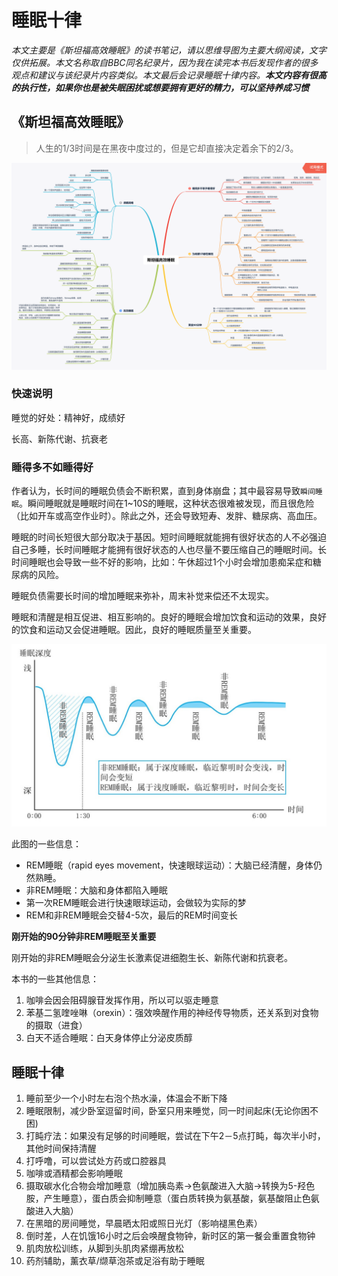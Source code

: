 # 睡眠十律



*本文主要是《斯坦福高效睡眠》的读书笔记，请以思维导图为主要大纲阅读，文字仅供拓展。本文名称取自BBC同名纪录片，因为我在读完本书后发现作者的很多观点和建议与该纪录片内容类似。本文最后会记录睡眠十律内容。**本文内容有很高的执行性，如果你也是被失眠困扰或想要拥有更好的精力，可以坚持养成习惯***

## 《斯坦福高效睡眠》

> 人生的1/3时间是在黑夜中度过的，但是它却直接决定着余下的2/3。



![斯坦福高效睡眠](../.vuepress/public/images/斯坦福高效睡眠.png)

### 快速说明

睡觉的好处：精神好，成绩好

长高、新陈代谢、抗衰老

### 睡得多不如睡得好

作者认为，长时间的睡眠负债会不断积累，直到身体崩盘；其中最容易导致`瞬间睡眠`。瞬间睡眠就是睡眠时间在1~10S的睡眠，这种状态很难被发现，而且很危险（比如开车或高空作业时）。除此之外，还会导致短寿、发胖、糖尿病、高血压。

睡眠的时间长短很大部分取决于基因。短时间睡眠就能拥有很好状态的人不必强迫自己多睡，长时间睡眠才能拥有很好状态的人也尽量不要压缩自己的睡眠时间。长时间睡眠也会导致一些不好的影响，比如：午休超过1个小时会增加患痴呆症和糖尿病的风险。

睡眠负债需要长时间的增加睡眠来弥补，周末补觉来偿还不太现实。

睡眠和清醒是相互促进、相互影响的。良好的睡眠会增加饮食和运动的效果，良好的饮食和运动又会促进睡眠。因此，良好的睡眠质量至关重要。

![sleep](../.vuepress/public/images/sleep.jpg)

此图的一些信息：

- REM睡眠（rapid eyes movement，快速眼球运动）：大脑已经清醒，身体仍然熟睡。
- 非REM睡眠：大脑和身体都陷入睡眠
- 第一次REM睡眠会进行快速眼球运动，会做较为实际的梦
- REM和非REM睡眠会交替4-5次，最后的REM时间变长

**刚开始的90分钟非REM睡眠至关重要**

刚开始的非REM睡眠会分泌生长激素促进细胞生长、新陈代谢和抗衰老。

本书的一些其他信息：

1. 咖啡会因会阻碍腺苷发挥作用，所以可以驱走睡意
2. 苯基二氢喹唑啉（orexin）：强效唤醒作用的神经传导物质，还关系到对食物的摄取（进食）
3. 白天不适合睡眠：白天身体停止分泌皮质醇


## 睡眠十律

1. 睡前至少一个小时左右泡个热水澡，体温会不断下降
2. 睡眠限制，减少卧室逗留时间，卧室只用来睡觉，同一时间起床(无论你困不困)
3. 打盹疗法：如果没有足够的时间睡眠，尝试在下午2－5点打盹，每次半小时，其他时间保持清醒
4. 打呼噜，可以尝试处方药或口腔器具
5. 咖啡或酒精都会影响睡眠
6. 摄取碳水化合物会增加睡意（增加胰岛素->色氨酸进入大脑->转换为5-羟色胺，产生睡意），蛋白质会抑制睡意（蛋白质转换为氨基酸，氨基酸阻止色氨酸进入大脑）
7. 在黑暗的房间睡觉，早晨晒太阳或照日光灯（影响褪黑色素）
8. 倒时差，人在饥饿16小时之后会唤醒食物钟，新时区的第一餐会重置食物钟
9. 肌肉放松训练，从脚到头肌肉紧绷再放松
10. 药剂辅助，薰衣草/缬草泡茶或足浴有助于睡眠